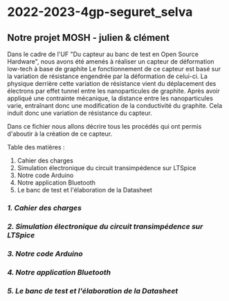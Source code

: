 # 2022-2023-4gp-seguret_selva
## Notre projet MOSH - julien &amp; clément  
  
Dans le cadre de l'UF "Du capteur au banc de test en Open Source Hardware", nous avons été amenés à réaliser un capteur de déformation low-tech à base de graphite
Le fonctionnement de ce capteur est basé sur la variation de résistance engendrée par la déformation de celui-ci.
La physique derrière cette variation de résistance vient du déplacement des électrons par effet tunnel entre les nanoparticules de graphite.
Après avoir appliqué une contrainte mécanique, la distance entre les nanoparticules varie, entraînant donc une modification de la conductivité du graphite.
Cela induit donc une variation de résistance du capteur.  
  
Dans ce fichier nous allons décrire tous les procédés qui ont permis d'aboutir à la création de ce capteur.  
  
Table des matières :  
  
1. Cahier des charges  
2. Simulation électronique du circuit transimpédence sur LTSpice  
3. Notre code Arduino  
4. Notre application Bluetooth 
5. Le banc de test et l'élaboration de la Datasheet  
    
### *1. Cahier des charges*  
  
### *2. Simulation électronique du circuit transimpédence sur LTSpice*  
  
### *3. Notre code Arduino*    
  
### *4. Notre application Bluetooth*  
  
### *5. Le banc de test et l'élaboration de la Datasheet*
  

